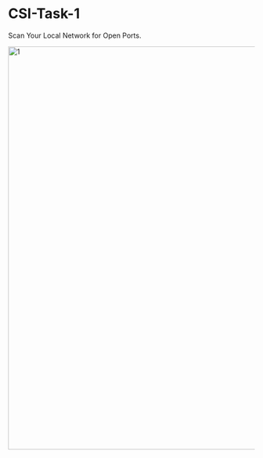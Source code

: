# CSI-Task-1
Scan Your Local Network for Open Ports.

<img width="1866" height="821" alt="1" src="https://github.com/user-attachments/assets/1327ea66-8ab1-40bf-bde7-41a4c75bc53d" />
